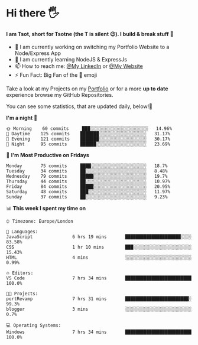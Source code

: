 # Hi there :raised_hand_with_fingers_splayed:
#### I am Tsot, short for Tsotne (the T is silent :wink:). I build & break stuff :space_invader:
- :telescope: I am currently working on switching my Portfolio Website to a Node/Express App
- :seedling: I am currently learning NodeJS & ExpressJs
- :mailbox: How to reach me: [@My LinkedIn](https://www.linkedin.com/in/tsotne-gvadzabia/) or [@My Website](https://tsotnegvadzabia.me/contact)
- :zap: Fun Fact: Big Fan of the :space_invader: emoji

Take a look at my Projects on my [Portfolio](https://tsotnegvadzabia.me/) or for a more **up to date** experience browse my GitHub Repositories.

You can see some statistics, that are updated daily, below!:space_invader:
<!--START_SECTION:waka-->
**I'm a night 🦉** 

```text
🌞 Morning    60 commits     ███░░░░░░░░░░░░░░░░░░░░░░   14.96% 
🌆 Daytime    125 commits    ███████░░░░░░░░░░░░░░░░░░   31.17% 
🌃 Evening    121 commits    ███████░░░░░░░░░░░░░░░░░░   30.17% 
🌙 Night      95 commits     ██████░░░░░░░░░░░░░░░░░░░   23.69%

```
📅 **I'm Most Productive on Fridays** 

```text
Monday       75 commits     ████░░░░░░░░░░░░░░░░░░░░░   18.7% 
Tuesday      34 commits     ██░░░░░░░░░░░░░░░░░░░░░░░   8.48% 
Wednesday    79 commits     █████░░░░░░░░░░░░░░░░░░░░   19.7% 
Thursday     44 commits     ██░░░░░░░░░░░░░░░░░░░░░░░   10.97% 
Friday       84 commits     █████░░░░░░░░░░░░░░░░░░░░   20.95% 
Saturday     48 commits     ███░░░░░░░░░░░░░░░░░░░░░░   11.97% 
Sunday       37 commits     ██░░░░░░░░░░░░░░░░░░░░░░░   9.23%

```


📊 **This week I spent my time on** 

```text
⌚︎ Timezone: Europe/London

💬 Languages: 
JavaScript               6 hrs 19 mins       █████████████████████░░░░   83.58% 
CSS                      1 hr 10 mins        ███░░░░░░░░░░░░░░░░░░░░░░   15.43% 
HTML                     4 mins              ░░░░░░░░░░░░░░░░░░░░░░░░░   0.99%

🔥 Editors: 
VS Code                  7 hrs 34 mins       █████████████████████████   100.0%

🐱‍💻 Projects: 
portRevamp               7 hrs 31 mins       ████████████████████████░   99.3% 
blogger                  3 mins              ░░░░░░░░░░░░░░░░░░░░░░░░░   0.7%

💻 Operating Systems: 
Windows                  7 hrs 34 mins       █████████████████████████   100.0%

```


<!--END_SECTION:waka-->
